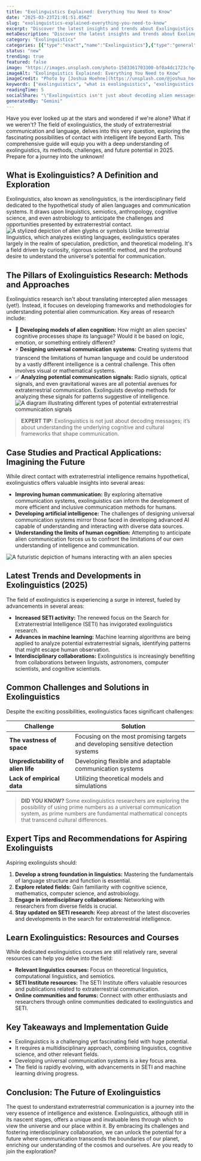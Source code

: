 ```yaml
---
title: "Exolinguistics Explained: Everything You Need to Know"
date: "2025-03-23T21:01:51.056Z"
slug: "exolinguistics-explained-everything-you-need-to-know"
excerpt: "Discover the latest insights and trends about Exolinguistics. This comprehensive guide covers everything you need to know about Exolinguistics in 2025."
metaDescription: "Discover the latest insights and trends about Exolinguistics. This comprehensive guide covers everything you need to know about Exolinguistics in 2025."
category: "Exolinguistics"
categories: [{"type":"exact","name":"Exolinguistics"},{"type":"general","name":"Linguistics"},{"type":"medium","name":"Cognitive Science"},{"type":"specific","name":"Communication Theory"},{"type":"niche","name":"Semiotics"}]
status: "new"
trending: true
featured: false
image: "https://images.unsplash.com/photo-1583361703300-bf0a4dc1723c?q=85&w=1200&fit=max&fm=webp&auto=compress"
imageAlt: "Exolinguistics Explained: Everything You Need to Know"
imageCredit: "Photo by [Joshua Hoehne](https://unsplash.com/@joshua_hoehne) on Unsplash"
keywords: ["exolinguistics", "what is exolinguistics", "exolinguistics definition", "exolinguistics research", "alien language study", "extraterrestrial communication", "exolinguistics books", "learn exolinguistics", "exolinguistics courses", "best exolinguistics resources"]
readingTime: 5
socialShare: "\"Exolinguistics isn't just about decoding alien messages; it's about understanding the very nature of intelligence itself – a humbling and exhilarating prospect.\""
generatedBy: "Gemini"
---
```




Have you ever looked up at the stars and wondered if we're alone?  What if we weren't?  The field of exolinguistics, the study of extraterrestrial communication and language, delves into this very question, exploring the fascinating possibilities of contact with intelligent life beyond Earth. This comprehensive guide will equip you with a deep understanding of exolinguistics, its methods, challenges, and future potential in 2025.  Prepare for a journey into the unknown!

## What is Exolinguistics? A Definition and Exploration

Exolinguistics, also known as xenolinguistics, is the interdisciplinary field dedicated to the hypothetical study of alien languages and communication systems.  It draws upon linguistics, semiotics, anthropology, cognitive science, and even astrobiology to anticipate the challenges and opportunities presented by extraterrestrial contact.  ![A stylized depiction of alien glyphs or symbols](https://images.unsplash.com/photo-1451187580459-43490279c0fa?q=85&w=1200&fit=max&fm=webp&auto=compress) Unlike terrestrial linguistics, which analyzes existing languages, exolinguistics operates largely in the realm of speculation, prediction, and theoretical modeling. It's a field driven by curiosity, rigorous scientific method, and the profound desire to understand the universe's potential for communication.

## The Pillars of Exolinguistics Research: Methods and Approaches

Exolinguistics research isn't about translating intercepted alien messages (yet!).  Instead, it focuses on developing frameworks and methodologies for understanding potential alien communication. Key areas of research include:

* 🔑 **Developing models of alien cognition:**  How might an alien species' cognitive processes shape its language?  Would it be based on logic, emotion, or something entirely different?
* ⚡ **Designing universal communication systems:**  Creating systems that transcend the limitations of human language and could be understood by a vastly different intelligence is a central challenge.  This often involves visual or mathematical systems.
* ✅ **Analyzing potential communication signals:** Radio signals, optical signals, and even gravitational waves are all potential avenues for extraterrestrial communication. Exolinguists develop methods for analyzing these signals for patterns suggestive of intelligence.
![A diagram illustrating different types of potential extraterrestrial communication signals](https://images.unsplash.com/photo-1484417894907-623942c8ee29?q=85&w=1200&fit=max&fm=webp&auto=compress)

> **EXPERT TIP:**  Exolinguistics is not just about decoding messages; it’s about understanding the underlying cognitive and cultural frameworks that shape communication.

## Case Studies and Practical Applications: Imagining the Future

While direct contact with extraterrestrial intelligence remains hypothetical, exolinguistics offers valuable insights into several areas:

* **Improving human communication:** By exploring alternative communication systems, exolinguistics can inform the development of more efficient and inclusive communication methods for humans.
* **Developing artificial intelligence:** The challenges of designing universal communication systems mirror those faced in developing advanced AI capable of understanding and interacting with diverse data sources.
* **Understanding the limits of human cognition:**  Attempting to anticipate alien communication forces us to confront the limitations of our own understanding of intelligence and communication.

![A futuristic depiction of humans interacting with an alien species](https://images.unsplash.com/photo-1517976487492-5750f3195933?q=85&w=1200&fit=max&fm=webp&auto=compress)

## Latest Trends and Developments in Exolinguistics (2025)

The field of exolinguistics is experiencing a surge in interest, fueled by advancements in several areas:

* **Increased SETI activity:**  The renewed focus on the Search for Extraterrestrial Intelligence (SETI) has invigorated exolinguistics research.
* **Advances in machine learning:**  Machine learning algorithms are being applied to analyze potential extraterrestrial signals, identifying patterns that might escape human observation.
* **Interdisciplinary collaborations:**  Exolinguistics is increasingly benefiting from collaborations between linguists, astronomers, computer scientists, and cognitive scientists.

## Common Challenges and Solutions in Exolinguistics

Despite the exciting possibilities, exolinguistics faces significant challenges:

| Challenge                     | Solution                                                                   |
|------------------------------|---------------------------------------------------------------------------|
| **The vastness of space**     | Focusing on the most promising targets and developing sensitive detection systems |
| **Unpredictability of alien life** | Developing flexible and adaptable communication systems                      |
| **Lack of empirical data**   | Utilizing theoretical models and simulations                                |

> **DID YOU KNOW?**  Some exolinguistics researchers are exploring the possibility of using prime numbers as a universal communication system, as prime numbers are fundamental mathematical concepts that transcend cultural differences.

## Expert Tips and Recommendations for Aspiring Exolinguists

Aspiring exolinguists should:

1. **Develop a strong foundation in linguistics:**  Mastering the fundamentals of language structure and function is essential.
2. **Explore related fields:**  Gain familiarity with cognitive science, mathematics, computer science, and astrobiology.
3. **Engage in interdisciplinary collaborations:**  Networking with researchers from diverse fields is crucial.
4. **Stay updated on SETI research:**  Keep abreast of the latest discoveries and developments in the search for extraterrestrial intelligence.


## Learn Exolinguistics: Resources and Courses

While dedicated exolinguistics courses are still relatively rare, several resources can help you delve into the field:

* **Relevant linguistics courses:**  Focus on theoretical linguistics, computational linguistics, and semiotics.
* **SETI Institute resources:**  The SETI Institute offers valuable resources and publications related to extraterrestrial communication.
* **Online communities and forums:**  Connect with other enthusiasts and researchers through online communities dedicated to exolinguistics and SETI.

## Key Takeaways and Implementation Guide

* Exolinguistics is a challenging yet fascinating field with huge potential.
*  It requires a multidisciplinary approach, combining linguistics, cognitive science, and other relevant fields.
*  Developing universal communication systems is a key focus area.
*  The field is rapidly evolving, with advancements in SETI and machine learning driving progress.

## Conclusion:  The Future of Exolinguistics

The quest to understand extraterrestrial communication is a journey into the very essence of intelligence and existence. Exolinguistics, although still in its nascent stages, offers a unique and invaluable lens through which to view the universe and our place within it.  By embracing its challenges and fostering interdisciplinary collaboration, we can unlock the potential for a future where communication transcends the boundaries of our planet, enriching our understanding of the cosmos and ourselves.  Are you ready to join the exploration?

